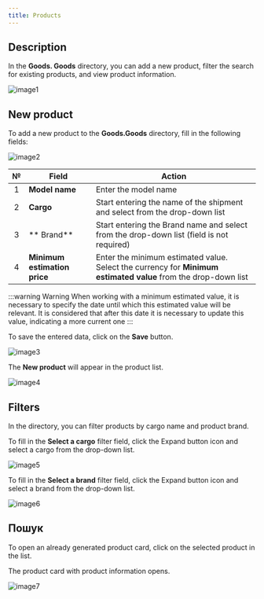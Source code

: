 ```yaml
---
title: Products
---
```


## Description

In the **Goods. Goods** directory, you can add a new product, filter the search for existing products, and view product information.

![image1](/img/en/cargo/products/image1.png)

## New product

To add a new product to the **Goods.Goods** directory, fill in the following fields:

![image2](/img/en/cargo/products/image2.png)

| № | Field | Action |
| :-: | ---- | --- |
| 1 | **Model name** | Enter the model name |
| 2 | **Cargo** | Start entering the name of the shipment and select from the drop-down list |
| 3 |** Brand** | Start entering the Brand name and select from the drop-down list (field is not required) |
| 4 | **Minimum estimation price** | Enter the minimum estimated value. Select the currency for **Minimum estimated value** from the drop-down list |

:::warning Warning
When working with a minimum estimated value, it is necessary to specify the date until which this estimated value will be relevant. It is considered that after this date it is necessary to update this value, indicating a more current one
:::

To save the entered data, click on the **Save** button.

![image3](/img/en/cargo/products/image3.png)

The **New product** will appear in the product list.

![image4](/img/en/cargo/products/image4.png)

## Filters

In the directory, you can filter products by cargo name and product brand.

To fill in the **Select a cargo** filter field, click the Expand button icon and select a cargo from the drop-down list.

![image5](/img/en/cargo/products/image5.png)

To fill in the **Select a brand** filter field, click the Expand button icon and select a brand from the drop-down list.

![image6](/img/en/cargo/products/image6.png)

## Пошук

To open an already generated product card, click on the selected product in the list.

The product card with product information opens.

![image7](/img/en/cargo/products/image7.png)